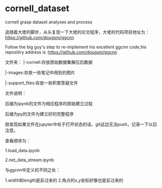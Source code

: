 # cornell_dataset

cornell grasp dataset analyses and process

追随着大佬的脚步，从头复现一下大佬的论文程序，大佬的代码项目地址为：https://github.com/dougsm/ggcnn

Follow the big guy's step to re-implement his excellent ggcnn code,his repositiry address is :https://github.com/dougsm/ggcnn

文件夹：
|-cornell:存放原始数据集解压后数据

|-images:存放一些笔记中用到的图片

|-support_files:存放一些积累答疑文件


文件说明：

后缀为ipynb的文件为相应程序的原始建立过程

后缀为py的文件为建立好的完整程序


刚发现如果文件在jupyter中处于打开状态的话，git这边无法push，记录一下以后注意。

查看顺序为：

1.load_data.ipynb

2.net_data_stream.ipynb




与ggcnn中定义的不同之处：

1.width和length是反过来的
2.角点的x,y坐标好像也是反过来的